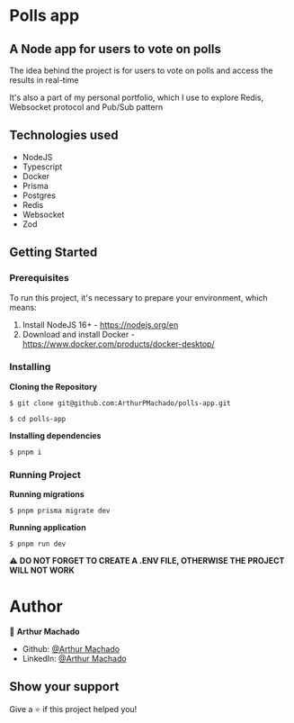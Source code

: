 # Polls app

## A Node app for users to vote on polls

The idea behind the project is for users to vote on polls and access the results in real-time

It's also a part of my personal portfolio, which I use to explore Redis, Websocket protocol and
Pub/Sub pattern

## Technologies used

* NodeJS
* Typescript
* Docker
* Prisma
* Postgres
* Redis
* Websocket
* Zod

## Getting Started
### Prerequisites

To run this project, it's necessary to prepare your environment, which means:

1. Install NodeJS 16+ - https://nodejs.org/en
2. Download and install Docker - https://www.docker.com/products/docker-desktop/

### Installing
**Cloning the Repository**
```
$ git clone git@github.com:ArthurPMachado/polls-app.git

$ cd polls-app
```
**Installing dependencies**

```
$ pnpm i
```

### Running Project
**Running migrations**
```
$ pnpm prisma migrate dev
```
**Running application**
```
$ pnpm run dev
```

⚠️ **DO NOT FORGET TO CREATE A .ENV FILE, OTHERWISE THE PROJECT WILL NOT WORK**

# Author

👤 **Arthur Machado**

- Github: [@Arthur Machado](https://github.com/ArthurPMachado)
- LinkedIn: [@Arthur Machado](https://linkedin.com/in/arthurpmachado)

## Show your support

Give a ⭐️ if this project helped you!
